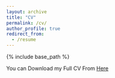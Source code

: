 ```yaml
---
layout: archive
title: "CV"
permalink: /cv/
author_profile: true
redirect_from:
  - /resume
---
```


{% include base_path %}


You can Download my Full CV From [Here](files/cv.pdf)

 <!--
Education
======
 * Ph.D in Version Control Theory, GitHub University, 2018 (expected) 
* M.Sc. in Biotechnology, E-JUST University, 2023
* B.Sc. in Botany and Microbiology, Sohag University, 2017

Work experience
======
* Spring 2024: Academic Pages Collaborator
  * Github University
  * Duties includes: Updates and improvements to template
  * Supervisor: The Users

* Fall 2015: Research Assistant
  * Github University
  * Duties included: Merging pull requests
  * Supervisor: Professor Hub

* Summer 2015: Research Assistant
  * Github University
  * Duties included: Tagging issues
  * Supervisor: Professor Git
  -->

<!--
Skills
======
* Linux / Shell
* R Programming
  * Data Analysis
  * Data Visualization
  * Markdown
* Python 

-->

<!-- 
Publications
======
  <ul>{% for post in site.publications reversed %}
    {% include archive-single-cv.html %}
  {% endfor %}</ul>


Talks
======
  <ul>{% for post in site.talks reversed %}
    {% include archive-single-talk-cv.html  %}
  {% endfor %}</ul>
  
Teaching
======
  <ul>{% for post in site.teaching reversed %}
    {% include archive-single-cv.html %}
  {% endfor %}</ul>
  
Service and leadership
======
* Currently signed in to 43 different slack teams

-->
